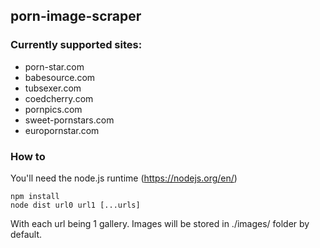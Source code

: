 ## porn-image-scraper

### Currently supported sites:

- porn-star.com
- babesource.com
- tubsexer.com
- coedcherry.com
- pornpics.com
- sweet-pornstars.com
- europornstar.com

### How to

You'll need the node.js runtime (https://nodejs.org/en/)

```
npm install
node dist url0 url1 [...urls]
```

With each url being 1 gallery.
Images will be stored in ./images/ folder by default.
